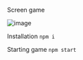 Screen game

![image](https://user-images.githubusercontent.com/11952380/126435311-c8a1f1c2-1f03-45fc-84c9-26805897ff59.png)

Installation
`npm i`

Starting game
`npm start`
